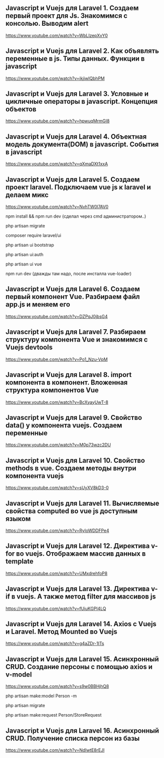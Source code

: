 ## Javascript и Vuejs для Laravel 1. Создаем первый проект для Js. Знакомимся с консолью. Выводим alert
https://www.youtube.com/watch?v=WbLIzepXvY0

## Javascript и Vuejs для Laravel 2. Как объявлять переменные в js. Типы данных. Функции в javascript
https://www.youtube.com/watch?v=ikjjwIQbhPM

## Javascript и Vuejs для Laravel 3. Условные и цикличные операторы в javascript. Концепция объектов
https://www.youtube.com/watch?v=hpwuqMrmGI8

## Javascript и Vuejs для Laravel 4. Объектная модель документа(DOM) в javascript. События в javascript
https://www.youtube.com/watch?v=qXmaDXt1xxA

## Javascript и Vuejs для Laravel 5. Создаем проект laravel. Подключаем vue js к laravel и делаем микс
https://www.youtube.com/watch?v=NvhTW0l7AV0

npm install && npm run dev (сделал через cmd администратором..)

php artisan migrate

composer require laravel/ui

php artisan ui bootstrap

php artisan ui:auth

php artisan ui vue

npm run dev (дважды там надо, после инсталла vue-loader)

## Javascript и Vuejs для Laravel 6. Создаем первый компонент Vue. Разбираем файл app.js и меняем его
https://www.youtube.com/watch?v=DZPqJ0jbsG4

## Javascript и Vuejs для Laravel 7. Разбираем структуру компонента Vue и знакомимся с Vuejs devtools
https://www.youtube.com/watch?v=Po1_Nzu-VpM

## Javascript и Vuejs для Laravel 8. import компонента в компонент. Вложенная структура компонентов Vue
https://www.youtube.com/watch?v=BcXyayUwT-8

## Javascript и Vuejs для Laravel 9. Свойство data() у компонента vuejs. Создаем переменные
https://www.youtube.com/watch?v=M0p73wzc2DU

## Javascript и Vuejs для Laravel 10. Свойство methods в vue. Создаем методы внутри компонента vuejs
https://www.youtube.com/watch?v=sUyXV8kD3-0

## Javascript и Vuejs для Laravel 11. Вычисляемые свойства computed во vue js доступным языком
https://www.youtube.com/watch?v=RyIoWDDFPe4

## Javascript и Vuejs для Laravel 12. Директива v-for во vuejs. Отображаем массив данных в template
https://www.youtube.com/watch?v=UMxdrehfoP8

## Javascript и Vuejs для Laravel 13. Директива v-if в vuejs. А также метод filter для массивов js
https://www.youtube.com/watch?v=fUiuKGPI4LQ

## Javascript и Vuejs для Laravel 14. Axios c Vuejs и Laravel. Метод Mounted во Vuejs
https://www.youtube.com/watch?v=g4aZDr-1ITs

## Javascript и Vuejs для Laravel 15. Асинхронный CRUD. Создание персоны с помощью axios и v-model
https://www.youtube.com/watch?v=s9w0BBHjhQ8

php artisan make:model Person -m

php artisan migrate

php artisan make:request Person/StoreRequest

## Javascript и Vuejs для Laravel 16. Асинхронный CRUD. Получение списка персон из базы
https://www.youtube.com/watch?v=NdIwtE8rEJI


